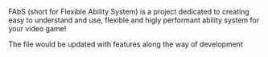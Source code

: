 FAbS (short for Flexible Ability System) is a project dedicated to creating easy to understand and use, flexible and higly performant ability system for your video game!

The file would be updated with features along the way of development